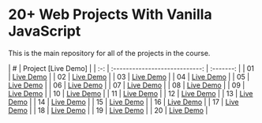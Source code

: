 # 20+ Web Projects With Vanilla JavaScript

This is the main repository for all of the projects in the course.

|  #  |            Project [Live Demo] |
| :-: | :----------------------------: | :-------: |
| 01  | [Live Demo](https://vanillawebprojects.com/projects/form-validator/)  |
| 02  | [Live Demo](https://vanillawebprojects.com/projects/movie-seat-booking/)  |
| 03  | [Live Demo](https://vanillawebprojects.com/projects/custom-video-player/)  |
| 04  | [Live Demo](https://vanillawebprojects.com/projects/exchange-rate/)  |
| 05  | [Live Demo](https://vanillawebprojects.com/projects/dom-array-methods/)  |
| 06  | [Live Demo](https://vanillawebprojects.com/projects/modal-menu-slider/)  |
| 07  | [Live Demo](https://vanillawebprojects.com/projects/hangman/)  |
| 08  | [Live Demo](https://vanillawebprojects.com/projects/meal-finder/)  |
| 09  | [Live Demo](https://vanillawebprojects.com/projects/expense-tracker/)  |
| 10  | [Live Demo](https://vanillawebprojects.com/projects/music-player/)  |
| 11  | [Live Demo](https://vanillawebprojects.com/projects/infinite_scroll_blog/)  |
| 12  | [Live Demo](https://vanillawebprojects.com/projects/typing-game/)  |
| 13  | [Live Demo](https://vanillawebprojects.com/projects/speech-text-reader/)  |
| 14  | [Live Demo](https://vanillawebprojects.com/projects/memory-cards/)  |
| 15  | [Live Demo](https://vanillawebprojects.com/projects/lyrics-search/)  |
| 16  | [Live Demo](https://vanillawebprojects.com/projects//relaxer-app/)  |
| 17  | [Live Demo](https://vanillawebprojects.com/projects/breakout-game/)  |
| 18  | [Live Demo](https://vanillawebprojects.com/projects/new-year-countdown/)  |
| 19  | [Live Demo](https://vanillawebprojects.com/projects/speak-number-guess/)  |
| 20  | [Live Demo](https://vanillawebprojects.com/projects/product-filtering/)  |

